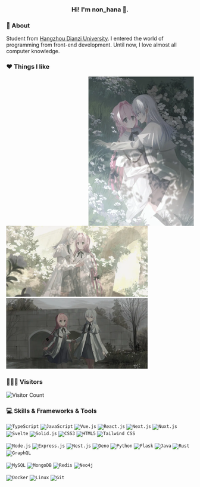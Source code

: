 <h3 align="center">Hi! I'm non_hana 👋.</h3>

### 🥰 About

Student from [Hangzhou Dianzi University](https://www.hdu.edu.cn/). I entered the world of programming from front-end development. Until now, I love almost all computer knowledge.

### ❤️ Things I like

<img align="right" src="./imgs/pic1.webp" style="height:400px" alt="suki1" title="suki1"  />
<img src="./imgs/pic2.webp" style="height:190px" alt="suki2" title="suki2"  />
<img src="./imgs/pic3.webp" style="height:190px" alt="suki3" title="suki3"  />

### 🧑‍🤝‍🧑 Visitors

![Visitor Count](https://count.getloli.com/get/@:nonhana)

### 💻 Skills & Frameworks & Tools

<code><img height="20" src="https://cdn.svgporn.com/logos/typescript-icon.svg" alt="TypeScript" /></code>
<code><img height="20" src="https://cdn.svgporn.com/logos/javascript.svg" alt="JavaScript" /></code>
<code><img height="20" src="https://cdn.svgporn.com/logos/vue.svg" alt="Vue.js" /></code>
<code><img height="20" src="https://cdn.svgporn.com/logos/react.svg" alt="React.js" /></code>
<code><img height="20" src="https://cdn.svgporn.com/logos/nextjs-icon.svg" alt="Next.js" /></code>
<code><img height="20" src="https://cdn.svgporn.com/logos/nuxt-icon.svg" alt="Nuxt.js" /></code>
<code><img height="20" src="https://cdn.svgporn.com/logos/svelte-icon.svg" alt="Svelte" /></code>
<code><img height="20" src="https://cdn.svgporn.com/logos/solidjs-icon.svg" alt="Solid.js" /></code>
<code><img height="20" src="https://cdn.svgporn.com/logos/css-3.svg" alt="CSS3" /></code>
<code><img height="20" src="https://cdn.svgporn.com/logos/html-5.svg" alt="HTML5" /></code>
<code><img height="20" src="https://cdn.svgporn.com/logos/tailwindcss-icon.svg" alt="Tailwind CSS" /></code>

<code><img height="20" src="https://cdn.svgporn.com/logos/nodejs-icon.svg" alt="Node.js" /></code>
<code><img height="20" src="https://cdn.svgporn.com/logos/express.svg" alt="Express.js" /></code>
<code><img height="20" src="https://cdn.svgporn.com/logos/nestjs.svg" alt="Nest.js" /></code>
<code><img height="20" src="https://cdn.svgporn.com/logos/deno.svg" alt="Deno" /></code>
<code><img height="20" src="https://cdn.svgporn.com/logos/python.svg" alt="Python" /></code>
<code><img height="20" src="https://cdn.svgporn.com/logos/flask.svg" alt="Flask" /></code>
<code><img height="20" src="https://cdn.svgporn.com/logos/java.svg" alt="Java" /></code>
<code><img height="20" src="https://cdn.svgporn.com/logos/rust.svg" alt="Rust" /></code>
<code><img height="20" src="https://cdn.svgporn.com/logos/graphql.svg" alt="GraphQL" /></code>

<code><img height="20" src="https://cdn.svgporn.com/logos/mysql.svg" alt="MySQL" /></code>
<code><img height="20" src="https://cdn.svgporn.com/logos/mongodb-icon.svg" alt="MongoDB" /></code>
<code><img height="20" src="https://cdn.svgporn.com/logos/redis.svg" alt="Redis" /></code>
<code><img height="20" src="https://cdn.svgporn.com/logos/neo4j.svg" alt="Neo4j" /></code>

<code><img height="20" src="https://cdn.svgporn.com/logos/docker-icon.svg" alt="Docker" /></code>
<code><img height="20" src="https://cdn.svgporn.com/logos/linux-tux.svg" alt="Linux" /></code>
<code><img height="20" src="https://cdn.svgporn.com/logos/git-icon.svg" alt="Git" /></code>
